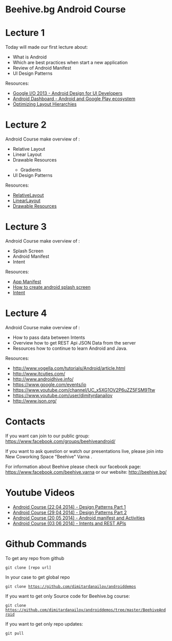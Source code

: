 <h1>Beehive.bg Android Course</h1>

Lecture 1 
=======================
Today will made our first lecture about: 
- What is Android
- Which are best practices when start a new application
- Review of Android Manifest
- UI Design Patterns

Resources:
- <a href="https://www.youtube.com/watch?v=Jl3-lzlzOJI&index=2&list=PLH2J_JZ4HZUt7Z0HH3h7rh_NS-P9EGwsK" target="_blank" title="Google I/O 2013 - Android Design for UI Developers">Google I/O 2013 - Android Design for UI Developers</a>
- <a href="http://developer.android.com/about/dashboards/index.html" target="_blank" title="Android Dashboard - Android and Google Play ecosystem">Android Dashboard - Android and Google Play ecosystem</a>
- <a href="http://developer.android.com/training/improving-layouts/optimizing-layout.html" target="_blank" title="Optimizing Layout Hierarchies">Optimizing Layout Hierarchies</a>

Lecture 2
=======================
Android Course make overview of :
<ul>
<li>Relative Layout</li>
<li>Linear Layout</li>
<li>Drawable Resources</li>
<ul>
<li>Gradients</li>
</ul>
<li>UI Design Patterns</li>
</ul>

Resources:
- <a href="http://developer.android.com/reference/android/widget/RelativeLayout.html" target="_blank" title="RelativeLayout">RelativeLayout</a>
- <a href="http://developer.android.com/reference/android/widget/LinearLayout.html" target="_blank" title="LinearLayout">LinearLayout</a>
- <a href="http://developer.android.com/guide/topics/resources/drawable-resource.html" target="_blank" title="Drawable Resources">Drawable Resources</a>

Lecture 3
=======================
Android Course make overview of :
<ul>
<li>Splash Screen</li>
<li>Android Manifest</li>
<li>Intent</li>
</ul>

Resources:
- <a href="http://developer.android.com/guide/topics/manifest/manifest-intro.html" target="_blank" title="App Manifest">App Manifest</a>
- <a href="http://www.itcuties.com/android/how-to-create-android-splash-screen/" target="_blank" title="How to create android splash screen">How to create android splash screen</a>
- <a href="http://developer.android.com/reference/android/content/Intent.html" target="_blank" title="Intent">Intent</a>

Lecture 4
=======================
Android Course make overview of :
<ul>
<li>How to pass data between Intents</li>
<li>Overview how to get REST Api JSON Data from the server</li>
<li>Resources how to continue to learn Android and Java.</li>
</ul>

Resources:
- http://www.vogella.com/tutorials/Android/article.html
- http://www.itcuties.com/
- http://www.androidhive.info/
- https://www.google.com/events/io
- https://www.youtube.com/channel/UC_x5XG1OV2P6uZZ5FSM9Ttw
- https://www.youtube.com/user/dimityrdanailov
- http://www.json.org/

Contacts
=======================
If you want can join to our public group: 
https://www.facebook.com/groups/beehiveandroid/

If you want to ask question or watch our presentations live, please join into New Coworking Space "Beehive" Varna .

For information about Beehive please check our facebook page: https://www.facebook.com/beehive.varna or our website: http://beehive.bg/

Youtube Videos
=======================

- <a href="https://www.youtube.com/watch?v=nz9-Eralduw" target="_blank" title="Android Course (22 04 2014) - Design Patterns Part 1">Android Course (22 04 2014) - Design Patterns Part 1</a>
- <a href="https://www.youtube.com/watch?v=W0-dJr6oBs0" target="_blank" title="Android Course (29 04 2014) - Design Patterns Part 2">Android Course (29 04 2014) - Design Patterns Part 2</a>
- <a href="https://www.youtube.com/watch?v=OGjVt1BBTnM" target="_blank" title="Android Course (20 05 2014) - Android manifest and Activities">Android Course (20 05 2014) - Android manifest and Activities</a>
- <a href="https://www.youtube.com/watch?v=wlYXFaM6eP8" target="_blank" title="Android Course (03 06 2014) - Intents and REST APIs">Android Course (03 06 2014) - Intents and REST APIs </a>

Github Commands
=======================
To get any repo from github

<code>git clone [repo url]</code>

In your case to get global repo

<code>git clone https://github.com/dimitardanailov/androiddemos</code>

If you want to get only Source code for Beehive.bg course: 

<code>git clone https://github.com/dimitardanailov/androiddemos/tree/master/BeehiveAndroid</code>

If you want to get only repo updates:

<code>git pull</code>

